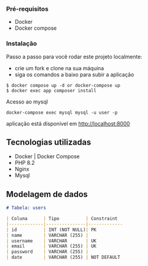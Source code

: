 ### Pré-requisitos

* Docker
* Docker compose

### Instalação

Passo a passo para você rodar este projeto localmente:

* crie um fork e clone na sua máquina
* siga os comandos a baixo para subir a aplicação
```
$ docker compose up -d or docker-compose up
$ docker exec app composer install

```
Acesso ao mysql
```
docker-compose exec mysql mysql -u user -p
```
aplicação está disponível em [http://localhost:8000](http://localhost:8000)

## Tecnologias utilizadas

* Docker | Docker Compose
* PHP 8.2
* Nginx
* Mysql
## Modelagem de dados

```markdown
# Tabela: users

| Coluna      | Tipo          | Constraint
|-------------|---------------|-------------
| id          | INT (NOT NULL)| PK
| name        | VARCHAR (255) |
| username    | VARCHAR       | UK
| email       | VARCHAR (255) | UK
| password    | VARCHAR (255) |
| date        | VARCHAR (255) | NOT DEFAULT

```

